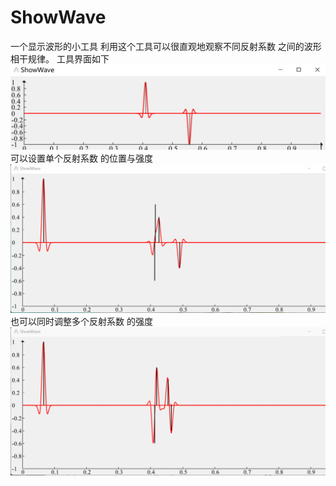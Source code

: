 # ShowWave
一个显示波形的小工具
利用这个工具可以很直观地观察不同反射系数 之间的波形相干规律。
工具界面如下
![img](https://github.com/sunger7/ShowWave/blob/master/picture/%E5%B1%8F%E5%B9%95%E6%88%AA%E5%9B%BE%202022-01-20%20194027.png)
可以设置单个反射系数 的位置与强度
![img](https://github.com/sunger7/ShowWave/blob/master/picture/GIF%202022-2-14%2017-02-46.gif)
也可以同时调整多个反射系数 的强度
![img](https://github.com/sunger7/ShowWave/blob/master/picture/GIF%202022-2-14%2017-06-44.gif)
